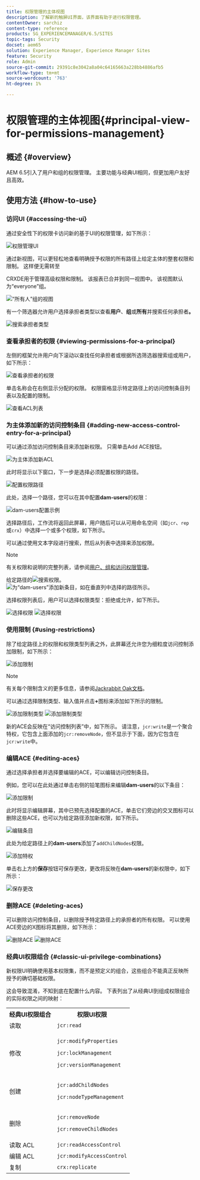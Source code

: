 ```yaml
---
title: 权限管理的主体视图
description: 了解新的触屏UI界面，该界面有助于进行权限管理。
contentOwner: sarchiz
content-type: reference
products: SG_EXPERIENCEMANAGER/6.5/SITES
topic-tags: Security
docset: aem65
solution: Experience Manager, Experience Manager Sites
feature: Security
role: Admin
source-git-commit: 29391c8e3042a8a04c64165663a228bb4886afb5
workflow-type: tm+mt
source-wordcount: '763'
ht-degree: 1%

---
```



# 权限管理的主体视图{#principal-view-for-permissions-management}

## 概述 {#overview}

AEM 6.5引入了用户和组的权限管理。 主要功能与经典UI相同，但更加用户友好且高效。

## 使用方法 {#how-to-use}

### 访问UI {#accessing-the-ui}

通过安全性下的权限卡访问新的基于UI的权限管理，如下所示：

![权限管理UI](assets/screen_shot_2019-03-17at63333pm.png)

通过新视图，可以更轻松地查看明确授予权限的所有路径上给定主体的整套权限和限制。 这样便无需转至

CRXDE用于管理高级权限和限制。 该报表已合并到同一视图中。 该视图默认为“everyone”组。

![“所有人”组的视图](assets/unu-1.png)

有一个筛选器允许用户选择承担者类型以查看&#x200B;**用户**、**组**&#x200B;或&#x200B;**所有**&#x200B;并搜索任何承担者&#x200B;**。**

![搜索承担者类型](assets/image2019-3-20_23-52-51.png)

### 查看承担者的权限 {#viewing-permissions-for-a-principal}

左侧的框架允许用户向下滚动以查找任何承担者或根据所选筛选器搜索组或用户，如下所示：

![查看承担者的权限](assets/doi-1.png)

单击名称会在右侧显示分配的权限。 权限窗格显示特定路径上的访问控制条目列表以及配置的限制。

![查看ACL列表](assets/trei-1.png)

### 为主体添加新的访问控制条目 {#adding-new-access-control-entry-for-a-principal}

可以通过添加访问控制条目来添加新权限。 只需单击Add ACE按钮。

![为主体添加新ACL](assets/patru.png)

此时将显示以下窗口，下一步是选择必须配置权限的路径。

![配置权限路径](assets/cinci-1.png)

此处，选择一个路径，您可以在其中配置&#x200B;**dam-users**&#x200B;的权限：

![dam-users配置示例](assets/sase-1.png)

选择路径后，工作流将返回此屏幕，用户随后可以从可用命名空间（如`jcr`、`rep`或`crx`）中选择一个或多个权限，如下所示。

可以通过使用文本字段进行搜索，然后从列表中选择来添加权限。

>[!NOTE]
>
>有关权限和说明的完整列表，请参阅[用户、组和访问权限管理](/help/sites-administering/user-group-ac-admin.md#access-right-management)。

给定路径的![搜索权限。](assets/image2019-3-21_0-5-47.png) ![为“dam-users”添加新条目，如在垂直列中选择的路径所示。](assets/image2019-3-21_0-6-53.png)

选择权限列表后，用户可以选择权限类型：拒绝或允许，如下所示。

![选择权限](assets/screen_shot_2019-03-17at63938pm.png) ![选择权限](assets/screen_shot_2019-03-17at63947pm.png)

### 使用限制 {#using-restrictions}

除了给定路径上的权限和权限类型列表之外，此屏幕还允许您为细粒度访问控制添加限制，如下所示：

![添加限制](assets/image2019-3-21_1-4-14.png)

>[!NOTE]
>
>有关每个限制含义的更多信息，请参阅[Jackrabbit Oak文档](https://jackrabbit.apache.org/oak/docs/security/authorization/restriction.html)。

可以通过选择限制类型、输入值并点击&#x200B;**+**&#x200B;图标来添加如下所示的限制。

![添加限制类型](assets/sapte-1.png) ![添加限制类型](assets/opt-1.png)

新的ACE会反映在“访问控制列表”中，如下所示。 请注意，`jcr:write`是一个聚合特权，它包含上面添加的`jcr:removeNode`，但不显示于下面，因为它包含在`jcr:write`中。

### 编辑ACE {#editing-aces}

通过选择承担者并选择要编辑的ACE，可以编辑访问控制条目。

例如，您可以在此处通过单击右侧的铅笔图标来编辑&#x200B;**dam-users**&#x200B;的以下条目：

![添加限制](assets/image2019-3-21_0-35-39.png)

此时将显示编辑屏幕，其中已预先选择配置的ACE，单击它们旁边的交叉图标可以删除这些ACE，也可以为给定路径添加新权限，如下所示。

![编辑条目](assets/noua-1.png)

此处为给定路径上的&#x200B;**dam-users**&#x200B;添加了`addChildNodes`权限。

![添加特权](assets/image2019-3-21_0-45-35.png)

单击右上方的&#x200B;**保存**&#x200B;按钮可保存更改，更改将反映在&#x200B;**dam-users**&#x200B;的新权限中，如下所示：

![保存更改](assets/zece-1.png)

### 删除ACE {#deleting-aces}

可以删除访问控制条目，以删除授予特定路径上的承担者的所有权限。 可以使用ACE旁边的X图标将其删除，如下所示：

![删除ACE](assets/image2019-3-21_0-53-19.png) ![删除ACE](assets/unspe.png)

### 经典UI权限组合 {#classic-ui-privilege-combinations}

新权限UI明确使用基本权限集，而不是预定义的组合，这些组合不能真正反映所授予的确切基础权限。

这会导致混淆，不知到底在配置什么内容。 下表列出了从经典UI到组成权限组合的实际权限之间的映射：

<table>
 <tbody>
  <tr>
   <th>经典UI权限组合</th>
   <th>权限UI权限</th>
  </tr>
  <tr>
   <td>读取</td>
   <td><code>jcr:read</code></td>
  </tr>
  <tr>
   <td>修改</td>
   <td><p><code>jcr:modifyProperties</code></p> <p><code>jcr:lockManagement</code></p> <p><code>jcr:versionManagement</code></p> </td>
  </tr>
  <tr>
   <td>创建</td>
   <td><p><code>jcr:addChildNodes</code></p> <p><code>jcr:nodeTypeManagement</code></p> </td>
  </tr>
  <tr>
   <td>删除</td>
   <td><p><code>jcr:removeNode</code></p> <p><code>jcr:removeChildNodes</code></p> </td>
  </tr>
  <tr>
   <td>读取 ACL</td>
   <td><code>jcr:readAccessControl</code></td>
  </tr>
  <tr>
   <td>编辑 ACL</td>
   <td><code>jcr:modifyAccessControl</code></td>
  </tr>
  <tr>
   <td>复制</td>
   <td><code>crx:replicate</code></td>
  </tr>
 </tbody>
</table>
